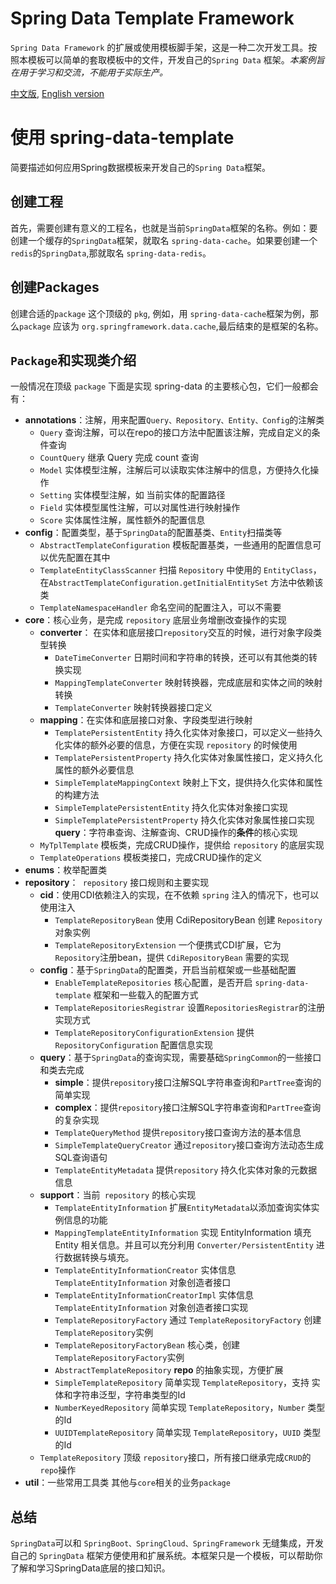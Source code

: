# Spring Data Template Framework
`Spring Data Framework` 的扩展或使用模板脚手架，这是一种二次开发工具。按照本模板可以简单的套取模板中的文件，开发自己的`Spring Data` 框架。*本案例旨在用于学习和交流，不能用于实际生产。*

[中文版](readme_zh.md), [English version](README.md)

# 使用 spring-data-template
简要描述如何应用Spring数据模板来开发自己的`Spring Data`框架。

## 创建工程

首先，需要创建有意义的工程名，也就是当前`SpringData`框架的名称。例如：要创建一个缓存的`SpringData`框架，就取名 `spring-data-cache`。如果要创建一个`redis`的`SpringData`,那就取名 `spring-data-redis`。

## 创建Packages
创建合适的`package` 这个顶级的 `pkg`, 例如，用 `spring-data-cache`框架为例，那么`package` 应该为 `org.springframework.data.cache`,最后结束的是框架的名称。

## `Package`和实现类介绍

一般情况在顶级 `package` 下面是实现 spring-data 的主要核心包，它们一般都会有：
+ **annotations**：注解，用来配置`Query、Repository、Entity、Config`的注解类 
	+ `Query` 查询注解，可以在repo的接口方法中配置该注解，完成自定义的条件查询
    + `CountQuery` 继承 Query 完成 count 查询
    + `Model` 实体模型注解，注解后可以读取实体注解中的信息，方便持久化操作
    + `Setting` 实体模型注解，如 当前实体的配置路径
    + `Field` 实体模型属性注解，可以对属性进行映射操作
    + `Score` 实体属性注解，属性额外的配置信息
+ **config**：配置类型，基于`SpringData`的配置基类、`Entity`扫描类等
	- `AbstractTemplateConfiguration` 模板配置基类，一些通用的配置信息可以优先配置在其中
	- `TemplateEntityClassScanner` 扫描 `Repository` 中使用的 `EntityClass`，在`AbstractTemplateConfiguration.getInitialEntitySet` 方法中依赖该类
	- `TemplateNamespaceHandler` 命名空间的配置注入，可以不需要
+ **core**：核心业务，是完成 `repository` 底层业务增删改查操作的实现
	- **converter**： 在实体和底层接口`repository`交互的时候，进行对象字段类型转换
		+ `DateTimeConverter` 日期时间和字符串的转换，还可以有其他类的转换实现
		+ `MappingTemplateConverter` 映射转换器，完成底层和实体之间的映射转换
		+ `TemplateConverter` 映射转换器接口定义
	- **mapping**：在实体和底层接口对象、字段类型进行映射
		+ `TemplatePersistentEntity` 持久化实体对象接口，可以定义一些持久化实体的额外必要的信息，方便在实现 `repository` 的时候使用
		+ `TemplatePersistentProperty` 持久化实体对象属性接口，定义持久化属性的额外必要信息
		+ `SimpleTemplateMappingContext` 映射上下文，提供持久化实体和属性的构建方法
		+ `SimpleTemplatePersistentEntity` 持久化实体对象接口实现
		+ `SimpleTemplatePersistentProperty` 持久化实体对象属性接口实现
			**query**：字符串查询、注解查询、CRUD操作的**条件**的核心实现		
	- `MyTplTemplate` 模板类，完成CRUD操作，提供给 `repository` 的底层实现
	- `TemplateOperations` 模板类接口，完成CRUD操作的定义
+ **enums**：枚举配置类
+ **repository**：` repository` 接口规则和主要实现
  - **cid**：使用CDI依赖注入的实现，在不依赖 `spring` 注入的情况下，也可以使用注入
  	+ `TemplateRepositoryBean` 使用 CdiRepositoryBean 创建 `Repository` 对象实例
  	+ `TemplateRepositoryExtension` 一个便携式CDI扩展，它为`Repository`注册bean，提供 `CdiRepositoryBean` 需要的实现
  - **config**：基于`SpringData`的配置类，开启当前框架或一些基础配置
  	+ `EnableTemplateRepositories` 核心配置，是否开启 `spring-data-template` 框架和一些载入的配置方式
  	+ `TemplateRepositoriesRegistrar` 设置`RepositoriesRegistrar`的注册实现方式
  	+ `TemplateRepositoryConfigurationExtension` 提供 `RepositoryConfiguration` 配置信息实现
  - **query**：基于`SpringData`的查询实现，需要基础`SpringCommon`的一些接口和类去完成
  	+ **simple**：提供`repository`接口注解SQL字符串查询和`PartTree`查询的简单实现
  	+ **complex**：提供`repository`接口注解SQL字符串查询和`PartTree`查询的复杂实现
  	+ `TemplateQueryMethod` 提供`repository`接口查询方法的基本信息
  	+ `SimpleTemplateQueryCreator` 通过`repository`接口查询方法动态生成SQL查询语句
  	+ `TemplateEntityMetadata` 提供`repository` 持久化实体对象的元数据信息
  - **support**：当前` repository` 的核心实现
  	+ `TemplateEntityInformation` 扩展`EntityMetadata`以添加查询实体实例信息的功能
  	+ `MappingTemplateEntityInformation` 实现 EntityInformation 填充 Entity 相关信息。并且可以充分利用 `Converter/PersistentEntity` 进行数据转换与填充。
  	+ `TemplateEntityInformationCreator` 实体信息 `TemplateEntityInformation` 对象创造者接口
  	+ `TemplateEntityInformationCreatorImpl` 实体信息 `TemplateEntityInformation` 对象创造者接口实现
  	+ `TemplateRepositoryFactory` 通过 `TemplateRepositoryFactory` 创建`TemplateRepository`实例
  	+ `TemplateRepositoryFactoryBean` 核心类，创建`TemplateRepositoryFactory`实例
  	+ `AbstractTemplateRepository` **repo** 的抽象实现，方便扩展
  	+ `SimpleTemplateRepository` 简单实现 `TemplateRepository`，支持 实体和字符串泛型，字符串类型的Id
  	+ `NumberKeyedRepository` 简单实现 `TemplateRepository`，`Number` 类型的Id
  	+ `UUIDTemplateRepository` 简单实现 `TemplateRepository`，`UUID` 类型的Id
  - `TemplateRepository` 顶级 `repository`接口，所有接口继承完成`CRUD`的`repo`操作
+ **util**：一些常用工具类
   其他与`core`相关的业务`package`

## 总结
`SpringData`可以和 `SpringBoot、SpringCloud、SpringFramework` 无缝集成，开发自己的 `SpringData` 框架方便使用和扩展系统。本框架只是一个模板，可以帮助你了解和学习SpringData底层的接口知识。